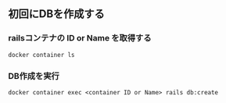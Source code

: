 ## 初回にDBを作成する

### railsコンテナの ID or Name を取得する
```
docker container ls
```

### DB作成を実行
```
docker container exec <container ID or Name> rails db:create
```
